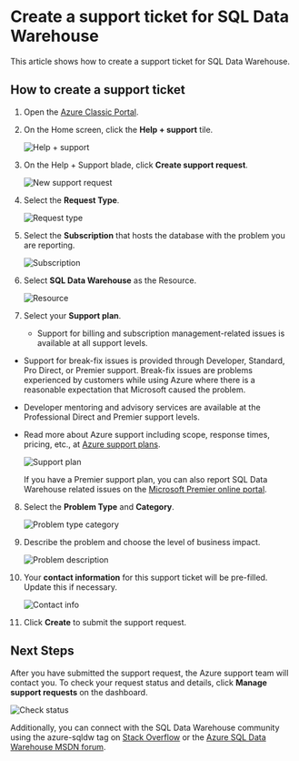 <properties
   pageTitle="Create a support ticket for SQL Data Warehouse | Microsoft Azure"
   description="How to create a support ticket in Azure SQL Data Warehouse."
   services="sql-data-warehouse"
   documentationCenter="NA"
   authors="sahaj08"
   manager="barbkess"
   editor=""/>

<tags
   ms.service="sql-data-warehouse"
   ms.devlang="NA"
   ms.topic="get-started-article"
   ms.tgt_pltfrm="NA"
   ms.workload="data-services"
   ms.date="01/07/2016"
   ms.author="sahajs;barbkess;sonyama"/>

# Create a support ticket for SQL Data Warehouse
 This article shows how to create a support ticket for SQL Data Warehouse.

## How to create a support ticket
1. Open the [Azure Classic Portal](https://portal.azure.com/). 
2. On the Home screen, click the **Help + support** tile.

    ![Help + support](./media/sql-data-warehouse-get-started-create-support-ticket/help-support.png)

3. On the Help + Support blade, click **Create support request**.

    ![New support request](./media/sql-data-warehouse-get-started-create-support-ticket/create-support-request.png)

4. Select the **Request Type**.

    ![Request type](./media/sql-data-warehouse-get-started-create-support-ticket/request-type.png)

5. Select the **Subscription** that hosts the database with the problem you are reporting. 

    ![Subscription](./media/sql-data-warehouse-get-started-create-support-ticket/subscription.png)

6. Select **SQL Data Warehouse** as the Resource.

    ![Resource](./media/sql-data-warehouse-get-started-create-support-ticket/resource.png)

7. Select your **Support plan**.

   * Support for billing and subscription management-related issues is available at all support levels.
* Support for break-fix issues is provided through Developer, Standard, Pro Direct, or Premier support. Break-fix issues are problems experienced by customers while using Azure where there is a reasonable expectation that Microsoft caused the problem.
* Developer mentoring and advisory services are available at the Professional Direct and Premier support levels.
* Read more about Azure support including scope, response times, pricing, etc., at [Azure support plans](http://azure.microsoft.com/support/plans/?WT.mc_id=Support_Plan_510979/).

  ![Support plan](./media/sql-data-warehouse-get-started-create-support-ticket/support-plan.png)

  If you have a Premier support plan, you can also report SQL Data Warehouse related issues on the [Microsoft Premier online portal](https://premier.microsoft.com/).


8. Select the **Problem Type** and **Category**.

    ![Problem type category](./media/sql-data-warehouse-get-started-create-support-ticket/problem-type-category.png)

9. Describe the problem and choose the level of business impact.

    ![Problem description](./media/sql-data-warehouse-get-started-create-support-ticket/problem-description.png)

10. Your **contact information** for this support ticket will be pre-filled. Update this if necessary.

    ![Contact info](./media/sql-data-warehouse-get-started-create-support-ticket/contact-info.png)

11. Click **Create** to submit the support request.


## Next Steps
After you have submitted the support request, the Azure support team will contact you. To check your request status and details, click **Manage support requests** on the dashboard.

![Check status](./media/sql-data-warehouse-get-started-create-support-ticket/check-status.png)

Additionally, you can connect with the SQL Data Warehouse community using the azure-sqldw tag on [Stack Overflow](http://stackoverflow.com/questions/tagged/azure-sqldw/) or the [Azure SQL Data Warehouse MSDN forum](https://social.msdn.microsoft.com/Forums/home?forum=AzureSQLDataWarehouse/).

<!-- External links -->

[Azure Classic Portal]:https://portal.azure.com/
[Azure support plans]:http://azure.microsoft.com/support/plans/?WT.mc_id=Support_Plan_510979/
[Microsoft Premier online portal]:https://premier.microsoft.com/
[Stack Overflow]:http://stackoverflow.com/questions/tagged/azure-sqldw/
[Azure SQL Data Warehouse MSDN forum]:https://social.msdn.microsoft.com/Forums/home?forum=AzureSQLDataWarehouse/



